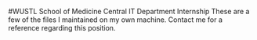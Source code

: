 #WUSTL School of Medicine Central IT Department Internship
These are a few of the files I maintained on my own machine. Contact me for a reference regarding this position.
